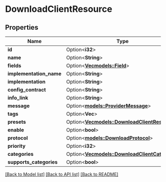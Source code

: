 # DownloadClientResource

## Properties

Name | Type | Description | Notes
------------ | ------------- | ------------- | -------------
**id** | Option<**i32**> |  | [optional]
**name** | Option<**String**> |  | [optional]
**fields** | Option<[**Vec<models::Field>**](Field.md)> |  | [optional]
**implementation_name** | Option<**String**> |  | [optional]
**implementation** | Option<**String**> |  | [optional]
**config_contract** | Option<**String**> |  | [optional]
**info_link** | Option<**String**> |  | [optional]
**message** | Option<[**models::ProviderMessage**](ProviderMessage.md)> |  | [optional]
**tags** | Option<**Vec<i32>**> |  | [optional]
**presets** | Option<[**Vec<models::DownloadClientResource>**](DownloadClientResource.md)> |  | [optional]
**enable** | Option<**bool**> |  | [optional]
**protocol** | Option<[**models::DownloadProtocol**](DownloadProtocol.md)> |  | [optional]
**priority** | Option<**i32**> |  | [optional]
**categories** | Option<[**Vec<models::DownloadClientCategory>**](DownloadClientCategory.md)> |  | [optional]
**supports_categories** | Option<**bool**> |  | [optional]

[[Back to Model list]](../README.md#documentation-for-models) [[Back to API list]](../README.md#documentation-for-api-endpoints) [[Back to README]](../README.md)


